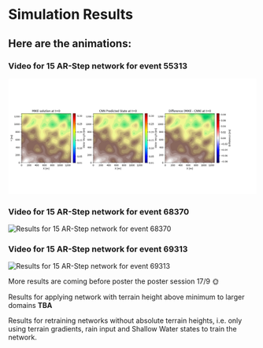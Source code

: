 # Simulation Results

## Here are the animations:
### Video for 15 AR-Step network for event 55313
![Results for 15 AR-Step network for event 55313](sim_movie_55313_dif_55313.gif) 
### Video for 15 AR-Step network for event 68370
![Results for 15 AR-Step network for event 68370](sim_movie_68370_dif_68370.gif)
### Video for 15 AR-Step network for event 69313
![Results for 15 AR-Step network for event 69313](sim_movie_69313_dif_69313.gif)



More results are coming before poster the poster session 17/9 🌞

Results for applying network with terrain height above minimum to larger domains
**TBA**

Results for retraining networks without absolute terrain heights, i.e. only using terrain gradients, rain input and Shallow Water states to train the network.



